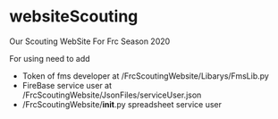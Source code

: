 # websiteScouting
Our Scouting WebSite For Frc Season 2020

For using need to add 
* Token of fms developer at /FrcScoutingWebsite/Libarys/FmsLib.py
* FireBase service user at /FrcScoutingWebsite/JsonFiles/serviceUser.json 
* /FrcScoutingWebsite/__init__.py spreadsheet service user

